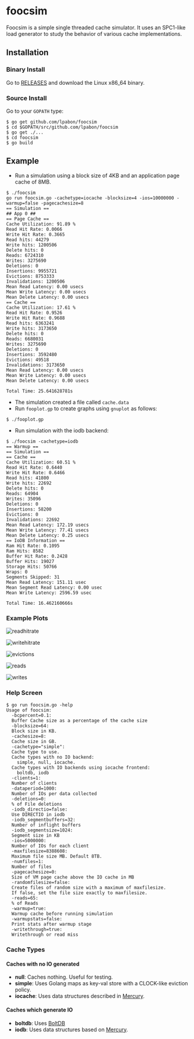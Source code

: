 # foocsim

Foocsim is a simple single threaded cache simulator.  It uses an SPC1-like load generator to study the behavior of various cache implementations.

## Installation

### Binary Install
Go to [RELEASES][] and download the Linux x86_64 binary.

### Source Install

Go to your `GOPATH` type:

```
$ go get github.com/lpabon/foocsim
$ cd $GOPATH/src/github.com/lpabon/foocsim
$ go get ./...
$ cd foocsim
$ go build
```

## Example

* Run a simulation using a block size of 4KB and an application page cache of 8MB.

```
$ ./foocsim
go run foocsim.go -cachetype=iocache -blocksize=4 -ios=10000000 -warmup=false -pagecachesize=8 
== Simulation ==
## App 0 ##
== Page Cache ==
Cache Utilization: 91.89 %
Read Hit Rate: 0.0066
Write Hit Rate: 0.3665
Read hits: 44279
Write hits: 1200506
Delete hits: 0
Reads: 6724310
Writes: 3275690
Deletions: 0
Insertions: 9955721
Evictions: 8753333
Invalidations: 1200506
Mean Read Latency: 0.00 usecs
Mean Write Latency: 0.00 usecs
Mean Delete Latency: 0.00 usecs
== Cache ==
Cache Utilization: 17.61 %
Read Hit Rate: 0.9526
Write Hit Rate: 0.9688
Read hits: 6363241
Write hits: 3173650
Delete hits: 0
Reads: 6680031
Writes: 3275690
Deletions: 0
Insertions: 3592480
Evictions: 49518
Invalidations: 3173650
Mean Read Latency: 0.00 usecs
Mean Write Latency: 0.00 usecs
Mean Delete Latency: 0.00 usecs

Total Time: 25.641628781s
```

* The simulation created a file called `cache.data`
* Run `fooplot.gp` to create graphs using `gnuplot` as follows:

```
$ ./fooplot.gp
```

* Run simulation with the iodb backend:

```
$ ./foocsim -cachetype=iodb
== Warmup ==
== Simulation ==
== Cache ==
Cache Utilization: 60.51 %
Read Hit Rate: 0.6440
Write Hit Rate: 0.6466
Read hits: 41800
Write hits: 22692
Delete hits: 0
Reads: 64904
Writes: 35096
Deletions: 0
Insertions: 58200
Evictions: 0
Invalidations: 22692
Mean Read Latency: 172.19 usecs
Mean Write Latency: 77.41 usecs
Mean Delete Latency: 0.25 usecs
== IoDB Information ==
Ram Hit Rate: 0.1095
Ram Hits: 8582
Buffer Hit Rate: 0.2428
Buffer Hits: 19027
Storage Hits: 50766
Wraps: 0
Segments Skipped: 31
Mean Read Latency: 151.11 usec
Mean Segment Read Latency: 0.00 usec
Mean Write Latency: 2596.59 usec

Total Time: 16.462160666s
```

### Example Plots

![readhitrate](images/cache_readhitrate.png)

![writehitrate](images/cache_writehitrate.png)

![evictions](images/cache_evictions.png)

![reads](images/cache_reads.png)

![writes](images/cache_writes.png)

### Help Screen

```
$ go run foocsim.go -help
Usage of foocsim:
  -bcpercent=0.1:
  Buffer Cache size as a percentage of the cache size
  -blocksize=64:
  Block size in KB.
  -cachesize=8:
  Cache size in GB.
  -cachetype="simple":
  Cache type to use.
  Cache types with no IO backend:
    simple, null, iocache.
  Cache types with IO backends using iocache frontend:
    boltdb, iodb
  -clients=1:
  Number of clients
  -dataperiod=1000:
  Number of IOs per data collected
  -deletions=0:
  % of File deletions
  -iodb_directio=false:
  Use DIRECTIO in iodb
  -iodb_segmentbuffers=32:
  Number of inflight buffers
  -iodb_segmentsize=1024:
  Segment size in KB
  -ios=5000000:
  Number of IOs for each client
  -maxfilesize=8388608:
  Maximum file size MB. Default 8TB.
  -numfiles=1:
  Number of files
  -pagecachesize=0:
  Size of VM page cache above the IO cache in MB
  -randomfilesize=false:
  Create files of random size with a maximum of maxfilesize.
  If false, set the file size exactly to maxfilesize.
  -reads=65:
  % of Reads
  -warmup=true:
  Warmup cache before running simulation
  -warmupstats=false:
  Print stats after warmup stage
  -writethrough=true:
  Writethrough or read miss
```

### Cache Types

#### Caches with no IO generated

* **null**: Caches nothing.  Useful for testing.
* **simple**: Uses Golang maps as key-val store with a CLOCK-like eviction policy.
* **iocache**: Uses data structures described in [Mercury][].

#### Caches which generate IO

* **boltdb**:  Uses [BoltDB][]
* **iodb**: Uses data structures based on [Mercury][].

[Mercury]: http://storageconference.us/2012/Papers/04.Flash.1.Mercury.pdf
[BoltDB]: https://github.com/boltdb/bolt
[RELEASES]: https://github.com/lpabon/foocsim/releases

